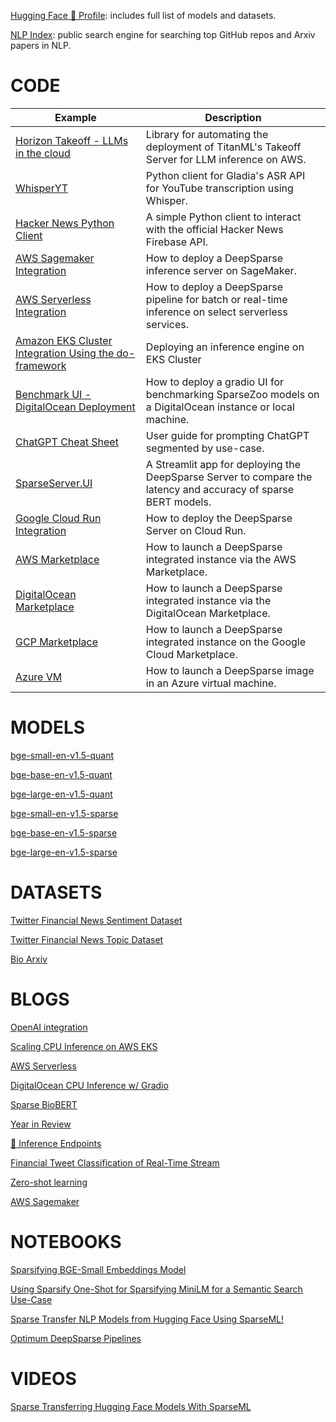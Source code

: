 [Hugging Face 🤗 Profile](https://huggingface.co/zeroshot): includes full list of models and datasets.

[NLP Index](https://index.quantumstat.com/): public search engine for searching top GitHub repos and Arxiv papers in NLP.

# CODE

| Example     |      Description      |
|----------|-------------|
| [Horizon Takeoff - LLMs in the cloud](https://github.com/InquestGeronimo/horizon-takeoff) | Library for automating the deployment of TitanML's Takeoff Server for LLM inference on AWS. |
| [WhisperYT](https://github.com/InquestGeronimo/whisperyt) | Python client for Gladia's ASR API for YouTube transcription using Whisper. |
| [Hacker News Python Client](https://github.com/InquestGeronimo/hacker-news-client) | A simple Python client to interact with the official Hacker News Firebase API. |
| [AWS Sagemaker Integration](https://github.com/neuralmagic/deepsparse/tree/main/examples/aws-sagemaker/)  | How to deploy a DeepSparse inference server on SageMaker. |
| [AWS Serverless Integration](https://github.com/neuralmagic/deepsparse/tree/main/examples/aws-serverless/)  | How to deploy a DeepSparse pipeline for batch or real-time inference on select serverless services. |
| [Amazon EKS Cluster Integration Using the do-framework](https://github.com/neuralmagic/aws-do-eks) | Deploying an inference engine on EKS Cluster |
| [Benchmark UI - DigitalOcean Deployment](https://github.com/neuralmagic/deepsparse/tree/main/examples/benchmark-ui/)  | How to deploy a gradio UI for benchmarking SparseZoo models on a DigitalOcean instance or local machine.  |
| [ChatGPT Cheat Sheet](https://github.com/neuralmagic/deepsparse/tree/main/examples/chatgpt-cheat-sheet/)  | User guide for prompting ChatGPT segmented by use-case.  |
| [SparseServer.UI](https://github.com/neuralmagic/deepsparse/tree/main/examples/sparseserver-ui/)  | A Streamlit app for deploying the DeepSparse Server to compare the latency and accuracy of sparse BERT models. |
| [Google Cloud Run Integration](https://github.com/neuralmagic/deepsparse/tree/main/examples/google-cloud-run/) | How to deploy the DeepSparse Server on Cloud Run. |
| [AWS Marketplace](https://github.com/neuralmagic/deepsparse/tree/main/examples/aws-marketplace/)  | How to launch a DeepSparse integrated instance via the AWS Marketplace. |
| [DigitalOcean Marketplace](https://github.com/neuralmagic/deepsparse/tree/main/examples/do-marketplace/)  | How to launch a DeepSparse integrated instance via the DigitalOcean Marketplace. |
| [GCP Marketplace](https://github.com/neuralmagic/deepsparse/tree/main/examples/gcp-marketplace/) | How to launch a DeepSparse integrated instance on the Google Cloud Marketplace. |
| [Azure VM](https://github.com/neuralmagic/deepsparse/tree/main/examples/azure-vm/)  | How to launch a DeepSparse image in an Azure virtual machine. |

# MODELS
[bge-small-en-v1.5-quant](https://huggingface.co/neuralmagic/bge-small-en-v1.5-quant)

[bge-base-en-v1.5-quant](https://huggingface.co/neuralmagic/bge-base-en-v1.5-quant)

[bge-large-en-v1.5-quant](https://huggingface.co/neuralmagic/bge-large-en-v1.5-quant)

[bge-small-en-v1.5-sparse](https://huggingface.co/neuralmagic/bge-small-en-v1.5-sparse)

[bge-base-en-v1.5-sparse](https://huggingface.co/neuralmagic/bge-base-en-v1.5-sparse)

[bge-large-en-v1.5-sparse](https://huggingface.co/neuralmagic/bge-large-en-v1.5-sparse)

# DATASETS
[Twitter Financial News Sentiment Dataset](https://huggingface.co/datasets/zeroshot/twitter-financial-news-sentiment)

[Twitter Financial News Topic Dataset](https://huggingface.co/datasets/zeroshot/twitter-financial-news-topic)

[Bio Arxiv](https://huggingface.co/datasets/zeroshot/arxiv-biology)

# BLOGS
[OpenAI integration](https://neuralmagic.com/blog/integrating-deepsparse-with-openais-api-for-fast-local-llms/)

[Scaling CPU Inference on AWS EKS](https://neuralmagic.com/blog/scaling-cpu-inference-on-aws-eks-with-deepsparse/)

[AWS Serverless](https://neuralmagic.com/blog/deploy-serverless-machine-learning-inference-on-aws-with-deepsparse/)

[DigitalOcean CPU Inference w/ Gradio](https://neuralmagic.com/blog/how-to-achieve-up-to-3x-ai-speedup-on-digitaloceans-premium-cpus/)

[Sparse BioBERT](https://neuralmagic.com/blog/revolutionizing-biology-research-with-lightning-fast-nlp-introducing-sparse-biobert/)

[Year in Review](https://neuralmagic.com/blog/2022-year-in-review-at-neural-magic/)

[🤗 Inference Endpoints](https://neuralmagic.com/blog/accelerate-hugging-face-inference-endpoints-with-deepsparse/)

[Financial Tweet Classification of Real-Time Stream](https://neuralmagic.com/blog/classifying-finance-tweets-in-real-time-with-sparse-transformers/)

[Zero-shot learning](https://neuralmagic.com/blog/faster-zero-shot-learning-with-sparsity/)

[AWS Sagemaker](https://neuralmagic.com/blog/deepsparse-engine-aws-sagemaker/)

# NOTEBOOKS
[Sparsifying BGE-Small Embeddings Model](https://colab.research.google.com/github/neuralmagic/examples/blob/main/notebooks/sparsify-bge-small/Sparsifying_BGE_Small.ipynb)

[Using Sparsify One-Shot for Sparsifying MiniLM for a Semantic Search Use-Case](https://colab.research.google.com/github/neuralmagic/examples/blob/main/notebooks/sparsify-sentence-embeddings/Sparsify_One-Shot.ipynb)

[Sparse Transfer NLP Models from Hugging Face Using SparseML!](https://www.youtube.com/redirect?event=video_description&redir_token=QUFFLUhqblg0YjlGNUFwZ1pRRzJhd0RwWndQRWV4ZUF2Z3xBQ3Jtc0trV21HVkhwZjNxQlMtY2xjVHRrMG9obzlybXFnNlNFQnJBeUlqZVR0WWY0aFp4YkczeEU5VnJ5Vzc5YVk1THBobjkxTlNLSDdhTHJhYkxvSENHWjNmYmptZlZnclRUS3M4T2NtZjVKclYtVjhBY0Z0TQ&q=https%3A%2F%2Fcolab.research.google.com%2Fdrive%2F1I5ez6ZpdT0K-yo7l9AXrrJ7tIFoEP8Jv&v=ltdKqiB7FFU)

[Optimum DeepSparse Pipelines](https://github.com/neuralmagic/examples/blob/main/notebooks/optimum-export/optimum-pipelines.ipynb)

# VIDEOS

[Sparse Transferring Hugging Face Models With SparseML](https://www.youtube.com/watch?v=ltdKqiB7FFU)
